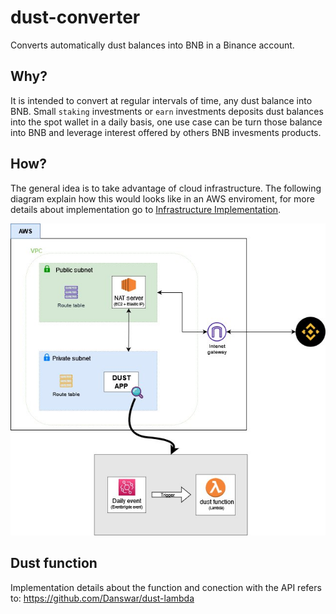 # dust-converter
Converts automatically dust balances into BNB in a Binance account.

## Why?
It is intended to convert at regular intervals of time, any dust balance into BNB. Small `staking` investments or `earn` investments deposits dust balances into the spot wallet in a daily basis, one use case can be turn those balance into BNB and leverage interest offered by others BNB invesments products.

## How?

The general idea is to take advantage of cloud infrastructure. The following diagram explain how this would looks like in an AWS enviroment, for more details about implementation go to [Infrastructure Implementation](./docs/infra-details.md).

<p align="center">
<img src="./assets/infra-diagram.jpeg" alt="infrastructure diagram" style="margin: 0 auto;"/>
</p>

## Dust function

Implementation details about the function and conection with the API refers to: https://github.com/Danswar/dust-lambda
